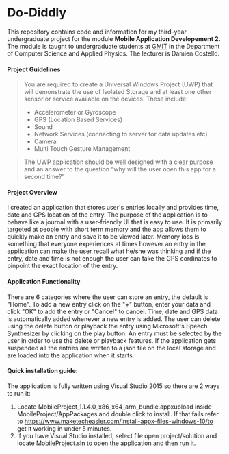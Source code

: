 # Do-Diddly
This repository contains code and information for my third-year undergraduate project for the module **Mobile Application Developement 2.**
The module is taught to undergraduate students at [GMIT](http://www.gmit.ie/) in the Department of Computer Science and Applied Physics.
The lecturer is Damien Costello.

#### Project Guidelines
> You are required to create a Universal Windows Project (UWP) that will demonstrate the use of Isolated Storage and at least one other
sensor or service available on the devices.  These include:
>* Accelerometer or Gyroscope
>* GPS (Location Based Services)
>* Sound
>* Network Services (connecting to server for data updates etc) 
>* Camera
>* Multi Touch Gesture Management

>The UWP application should be well designed with a clear purpose and an answer to the question “why will
the user open this app for a second time?”

#### Project Overview
I created an application that stores user's entries locally and provides time, date and GPS location of the entry. The purpose of the application
is to behave like a journal with a user-friendly UI that is easy to use. It is primarily targeted at people with short term memory and the 
app allows them to quickly make an entry and save it to be viewed later. Memory loss is something that everyone experiences at times however
an entry in the application can make the user recall what he/she was thinking and if the entry, date and time is not enough the user can take
the GPS cordinates to pinpoint the exact location of the entry.

#### Application Functionality
There are 6 categories where the user can store an entry, the default is "Home". To add a new entry click on the "+" button, enter your
data and click "OK" to add the entry or "Cancel" to cancel. Time, date and GPS data is automatically added whenever a new entry is added.
The user can delete using the delete button or playback the entry using Microsoft's Speech Synthesizer by clicking on the play button. An entry
must be selected by the user in order to use the delete or playback features. If the application gets suspended all the entries are written
to a json file on the local storage and are loaded into the application when it starts.

#### Quick installation guide:
The application is fully written using Visual Studio 2015 so there are 2 ways to run it:
1. Locate MobileProject_1.1.4.0_x86_x64_arm_bundle.appxupload inside MobileProject/AppPackages and double click to install. If that fails
refer to https://www.maketecheasier.com/install-appx-files-windows-10/to get it working in under 5 minutes.
2. If you have Visual Studio installed, select file open project/solution and locate MobileProject.sln to open the application and then
run it.
